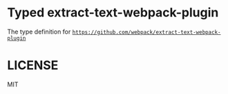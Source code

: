 # Typed extract-text-webpack-plugin

The type definition for [`https://github.com/webpack/extract-text-webpack-plugin`](https://github.com/webpack/extract-text-webpack-plugin)

# LICENSE

MIT